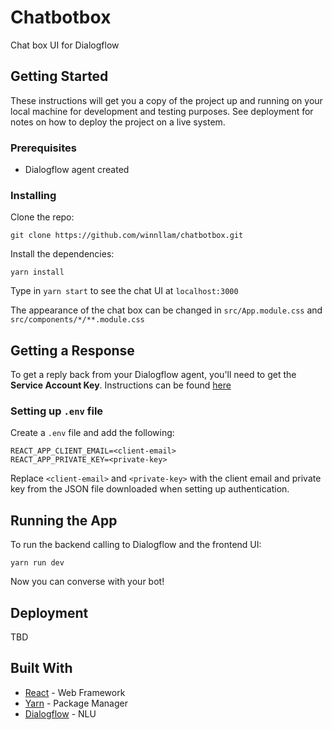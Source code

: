 # Chatbotbox

Chat box UI for Dialogflow

## Getting Started

These instructions will get you a copy of the project up and running on your local machine for development and testing purposes. See deployment for notes on how to deploy the project on a live system.

### Prerequisites

* Dialogflow agent created

### Installing

Clone the repo:

```
git clone https://github.com/winnllam/chatbotbox.git
```

Install the dependencies:

```
yarn install
```

Type in `yarn start` to see the chat UI at `localhost:3000`  
  
The appearance of the chat box can be changed in `src/App.module.css` and `src/components/*/**.module.css`

## Getting a Response

To get a reply back from your Dialogflow agent, you'll need to get the **Service Account Key**. Instructions can be found [here](https://dialogflow.com/docs/reference/v2-auth-setup)

### Setting up `.env` file

Create a `.env` file and add the following:

```
REACT_APP_CLIENT_EMAIL=<client-email>
REACT_APP_PRIVATE_KEY=<private-key>
```

Replace `<client-email>` and `<private-key>` with the client email and private key from the JSON file downloaded when setting up authentication.

## Running the App

To run the backend calling to Dialogflow and the frontend UI:

```
yarn run dev
```

Now you can converse with your bot!

## Deployment

TBD 

## Built With

* [React](https://reactjs.org) - Web Framework
* [Yarn](https://yarnpkg.com) - Package Manager
* [Dialogflow](https://dialogflow.com) - NLU
